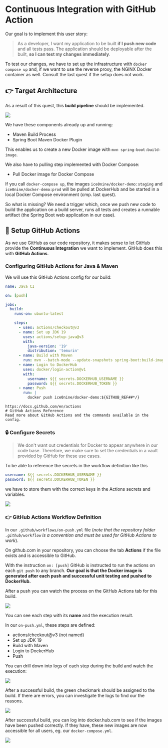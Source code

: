 # Continuous Integration with GitHub Action

Our goal is to implement this user story:  

> As a developer, I want my application to be built **if I push new code** and all tests pass. The application should be deployable after the built, **so I can test my changes immediately**.

To test our changes, we have to set up the infrastructure with `docker compose up` and, if we want to use the reverse proxy, the NGINX Docker container as well. Consult the last quest if the setup does not work.

## 👉 Target Architecture

As a result of this quest, this **build pipeline** should be implemented.

![](https://i.imgur.com/Z6R2qCCl.png)

We have these components already up and running:

* Maven Build Process
* Spring Boot Maven Docker Plugin

This enables us to create a new Docker image with `mvn spring-boot:build-image`.

We also have to pulling step implemented with Docker Compose:

* Pull Docker image for Docker Compose

If you call `docker-compose up`, the images `ice0nine/docker-demo:staging` and `ice0nine/docker-demo:prod` will be pulled at DockerHub and be started in a local Docker Compose environment (cmp. last quest).

So what is missing? We need a trigger which, once we push new code to build the application on a build server, runs all tests and creates a runnable artifact (the Spring Boot web application in our case).

## 📖 Setup GitHub Actions

As we use GitHub as our code repository, it makes sense to let GitHub provide the **Continuous Integration** we want to implement. GitHub does this with **GitHub Actions**.

### Configuring GitHub Actions for Java & Maven

We will use this GitHub Actions config for our build:

```yaml
name: Java CI

on: [push]

jobs:
  build:
    runs-on: ubuntu-latest

    steps:
      - uses: actions/checkout@v3
      - name: Set up JDK 19
        uses: actions/setup-java@v3
        with:
          java-version: '19'
          distribution: 'temurin'
      - name: Build with Maven
        run: mvn --batch-mode --update-snapshots spring-boot:build-image -Dimage.tag=${GITHUB_REF##*/}
      - name: Login to DockerHub
        uses: docker/login-action@v1
        with:
          username: ${{ secrets.DOCKERHUB_USERNAME }}
          password: ${{ secrets.DOCKERHUB_TOKEN }}
      - name: Push
        run: |
          docker push ice0nine/docker-demo:${GITHUB_REF##*/}
```

```resource
https://docs.github.com/en/actions
# GitHub Actions Reference
Read more about GitHub Actions and the commands available in the config.
```

### 🔒 Configure Secrets

> We don't want out credentials for Docker to appear anywhere in our code base. Therefore, we make sure to set the credentials in a vault provided by GitHub for these use cases.


To be able to reference the secrets in the workflow definition like this

```yaml
username: ${{ secrets.DOCKERHUB_USERNAME }}
password: ${{ secrets.DOCKERHUB_TOKEN }}
```

we have to store them with the correct keys in the Actions secrets and variables.

![](https://i.imgur.com/K1GxqPsl.png)

### 👉 GitHub Actions Workflow Definition

In our `.github/workflows/on-push.yml` file (_note that the repository folder `.github/workflow` is a convention and must be used for GitHub Actions to work_).

On github.com in your repository, you can choose the tab **Actions** if the file exists and is accessible to GitHub. 

With the instruction `on: [push]` GitHub is instructed to run the actions on each `git push` to any branch. **Our goal is that the Docker image is generated after each push and successful unit testing and pushed to DockerHub.**

After a push you can watch the process on the GitHub Actions tab for this build.

![](https://i.imgur.com/qOKdZW4l.png)

You can see each step with its **name** and the execution result.

In our `on-push.yml`, these steps are defined:

* actions/checkout@v3 (not named)
* Set up JDK 19
* Build with Maven
* Login to DockerHub
* Push

You can drill down into logs of each step during the build and watch the execution:

![](https://i.imgur.com/y46bkaVl.png)

After a successful build, the green checkmark should be assigned to the build. 
If there are errors, you can investigate the logs to find our the reasons.

![](https://i.imgur.com/4cRwdG7l.png)

After successful build, you can log into docker.hub.com to see if the images have been pushed correctly. 
If they have, these new images are now accessible for all users, eg. our `docker-compose.yml`.

![](https://i.imgur.com/yjExxXfl.png)
